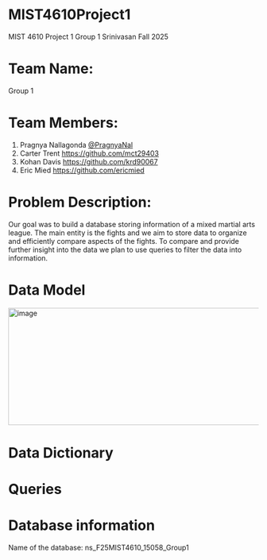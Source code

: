 # MIST4610Project1
MIST 4610 Project 1 Group 1 Srinivasan Fall 2025

# Team Name:
Group 1 

# Team Members:
1. Pragnya Nallagonda [@PragnyaNal](https://github.com/PragnyaNal)
2. Carter Trent https://github.com/mct29403
3. Kohan Davis https://github.com/krd90067
4. Eric Mied https://github.com/ericmied

# Problem Description:
Our goal was to build a database storing information of a mixed martial arts league. The main entity is the fights and we aim to store data to organize and efficiently compare aspects of the fights. To compare and provide further insight into the data we plan to use queries to filter the data into information.

# Data Model

<img width="724" height="236" alt="image" src="https://github.com/user-attachments/assets/6a045835-5b7c-4a34-969e-475baab057ce" />

# Data Dictionary

# Queries

# Database information
Name of the database: ns_F25MIST4610_15058_Group1
